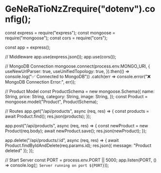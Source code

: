 # GeNeRaTioNzZrequire("dotenv").config();
const express = require("express");
const mongoose = require("mongoose");
const cors = require("cors");

const app = express();

// Middleware
app.use(express.json());
app.use(cors());

// MongoDB Connection
mongoose.connect(process.env.MONGO_URI, {
  useNewUrlParser: true,
  useUnifiedTopology: true,
}).then(() => console.log("✅ Connected to MongoDB"))
  .catch(err => console.error("❌ MongoDB Connection Error:", err));

// Product Model
const ProductSchema = new mongoose.Schema({
  name: String,
  price: String,
  category: String,
  image: String,
});
const Product = mongoose.model("Product", ProductSchema);

// Routes
app.get("/api/products", async (req, res) => {
  const products = await Product.find();
  res.json(products);
});

app.post("/api/products", async (req, res) => {
  const newProduct = new Product(req.body);
  await newProduct.save();
  res.json(newProduct);
});

app.delete("/api/products/:id", async (req, res) => {
  await Product.findByIdAndDelete(req.params.id);
  res.json({ message: "Product deleted" });
});

// Start Server
const PORT = process.env.PORT || 5000;
app.listen(PORT, () => console.log(`🚀 Server running on port ${PORT}`));
